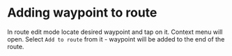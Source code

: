 Adding waypoint to route
========================

In route edit mode locate desired waypoint and tap on it. Context menu will open. Select `Add to route` from it - waypoint will be added to the end of the route.
